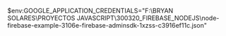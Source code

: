 $env:GOOGLE_APPLICATION_CREDENTIALS="F:\BRYAN SOLARES\PROYECTOS JAVASCRIPT\300320_FIREBASE_NODEJS\node-firebase-example-3106e-firebase-adminsdk-1xzss-c3916ef11c.json"